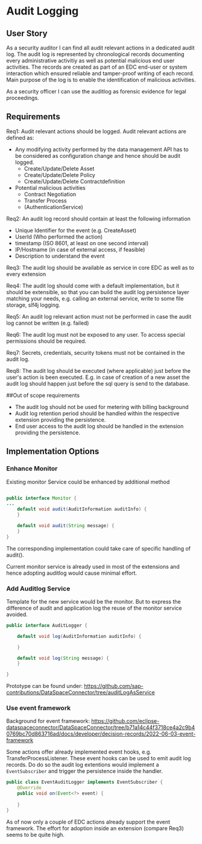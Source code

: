 
# Audit Logging

## User Story

As a security auditor I can find all audit relevant actions in a dedicated audit log. The audit log is represented by chronological records documenting every administrative activitiy as well as potential malicious end user activities. The records are created as part of an EDC end-user or system interaction which ensured reliable and tamper-proof writing of each record. 
Main purpose of the log is to enable the identification of malicious activities.

As a security officer I can use the auditlog as forensic evidence for legal proceedings.

##

## Requirements

Req1: Audit relevant actions should be logged. Audit relevant actions are defined as:
 - Any modifying activity performed by the data management API has to be considered as configuration change and hence should be audit logged.
   - Create/Update/Delete Asset
   - Create/Update/Delete Policy
   - Create/Update/Delete Contractdefinition
 - Potential malicious activities
   - Contract Negotiation
   - Transfer Process
   - (AuthenticationService)

Req2: An audit log record should contain at least the following information
 - Unique Identifier for the event (e.g. CreateAsset)
 - UserId (Who performed the action)
 - timestamp (ISO 8601, at least on one second interval)
 - IP/Hostname (in case of external access, if feasible)
 - Description to understand the event

Req3: The audit log should be available as service in core EDC as well as to every extension

Req4: The audit log should come with a default implementation, but it should be extensible, so that you can build the audit log persistence layer matching your needs, e.g. calling an external service, write to some file storage, slf4j logging.

Req5: An audit log relevant action must not be performed in case the audit log cannot be written (e.g. failed)

Req6: The audit log must not be exposed to any user. To access special permissions should be required.

Req7: Secrets, credentials, security tokens must not be contained in the audit log.

Req8: The audit log should be executed (where applicable) just before the user's action is been executed. E.g. in case of creation of a new asset the audit log should happen just before the sql query is send to the database.

##Out of scope requirements
- The audit log should not be used for metering with billing background
- Audit log retention period should be handled within the respective extension providing the persistence.
- End user access to the audit log should be handled in the extension providing the persistence.

## Implementation Options


### Enhance Monitor
Existing monitor Service could be enhanced by additional method
````java

public interface Monitor {
...
    default void audit(AuditInformation auditInfo) {
    }

    default void audit(String message) {
    }
}
````
The corresponding implementation could take care of specific handling of audit().

Current monitor service is already used in most of the extensions and hence adopting auditlog would cause minimal effort.

### Add Auditlog Service
Template for the new service would be the monitor. But to express the difference of audit and application log the reuse of the monitor service avoided.
````java
public interface AuditLogger {

    default void log(AuditInformation auditInfo) {

    }

    default void log(String message) {
    }

}
````
Prototype can be found under: https://github.com/sap-contributions/DataSpaceConnector/tree/auditLogAsService

### Use event framework

Background for event framework: https://github.com/eclipse-dataspaceconnector/DataSpaceConnector/tree/b71a14c44f3718ce4a2c9b40769bc70d863716ad/docs/developer/decision-records/2022-06-03-event-framework

Some actions offer already implemented event hooks, e.g. TransferProcessListener. These event hooks can be used to emit audit log records.
Do do so the audit log extentions would implement a `EventSubscriber` and trigger the persistence inside the handler.

````java
public class EventAuditLogger implements EventSubscriber {
    @Override
    public void on(Event<?> event) {
        
    }
}
````

As of now only a couple of EDC actions already support the event framework. The effort for adoption inside an extension (compare Req3) seems to be quite high.


